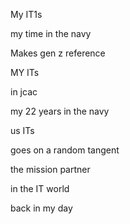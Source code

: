 My IT1s


my time in the navy


Makes gen z reference

MY ITs 

in jcac

my 22 years in the navy 

us ITs


goes on a random tangent

the mission partner 


in the IT world


back in my day

